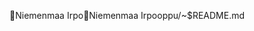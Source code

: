Niemenmaa Irpo                                        N i e m e n m a a   I r p o   o p p u / ~ $ R E A D M E . m d                                             
